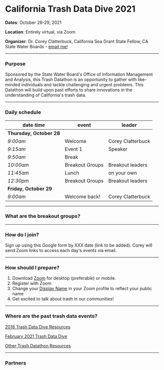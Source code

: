 # California Trash Data Dive 2021
**Dates**: October 28-29, 2021

**Location**: Entirely virtual, via Zoom

**Organizer**: Dr. Corey Clatterbuck, California Sea Grant State Fellow, CA State Water Boards - [email me!](mailto:Corey.Clatterbuck@waterboards.ca.gov)

***

### Purpose
Sponsored by the State Water Board's Office of Information Management and Analysis, this Trash Datathon is an opportunity to gather with like-minded individuals and tackle challenging and urgent problems. This Datathon will build upon past efforts to share innovations in the understanding of California's trash data.

***

### Daily schedule

date *time* | event | leader
------------|-------|-------
**Thursday, October 28**|
*9:00am* | Welcome | Corey Clatterbuck
*9:15am* | Event 1 | Speaker
*9:50am* | Break
*10:00am* | Breakout Groups | Breakout leaders
*11:45am* | Lunch | on your own
*12:30pm* | Breakout Groups | Breakout leaders
**Friday, October 29**|
*9:00am* | Welcome back! | Corey Clatterbuck

***

### What are the breakout groups?

***

### How do I join?
Sign up using this Google form by XXX date (link to be added). Corey will send Zoom links to access each day's events via email.

***

### How should I prepare?
1. Download [Zoom](https://zoom.us/) for desktop (preferable) or mobile. 
2. Register with Zoom
3. Change your [Display Name](https://support.zoom.us/hc/en-us/articles/201363203-Customizing-your-profile) in your Zoom profile to reflect your public name
4. Get excited to talk about trash in our communities!

***

### Where are the past trash data events?
[2018 Trash Data Dive Resources](https://github.com/SCCWRP/2018TrashDataDive)

[February 2021 Trash Data Dive](https://sites.google.com/sfei.org/trash/notes-from-the-field/trash-workshop)

[Other Trash Datathon Resources](https://cawaterboarddatacenter.github.io/Datathon-Resources/TrashProjects.html)

***

### Partners

